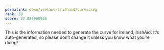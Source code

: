 ```yaml
---
permalink: demo/ireland-irishaid/curve.svg
rank: 38
score: 37.022960905
---
```


This is the information needed to generate the curve for Ireland, IrishAid. It’s
auto-generated, so please don’t change it unless you know what you’re
doing!
